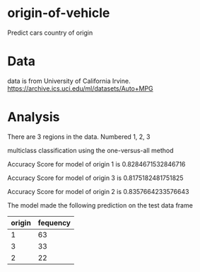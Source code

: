 # origin-of-vehicle
Predict cars country of origin

# Data
data is from University of California Irvine. https://archive.ics.uci.edu/ml/datasets/Auto+MPG

# Analysis
There are 3 regions in the data. Numbered 1, 2, 3

multiclass classification using the one-versus-all method


Accuracy Score for model of origin 1 is 0.8284671532846716

Accuracy Score for model of origin 3 is 0.8175182481751825

Accuracy Score for model of origin 2 is 0.8357664233576643

The model made the following prediction on the test data frame

|origin|fequency|
|------|--------|
|1    |63|
|3    |33|
|2    |22|

